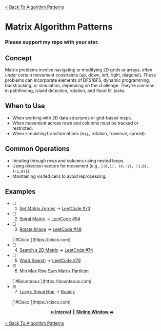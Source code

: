 [< Back To Algorithm Patterns](../../)

# Matrix Algorithm Patterns
### Please support my repo with your star.

## Concept
Matrix problems involve navigating or modifying 2D grids or arrays, often under certain movement constraints (up, down, left, right, diagonal). These problems can incorporate elements of DFS/BFS, dynamic programming, backtracking, or simulation, depending on the challenge. They’re common in pathfinding, island detection, rotation, and flood fill tasks.

## When to Use
- When working with 2D data structures or grid-based maps.
- When movement across rows and columns must be tracked or restricted.
- When simulating transformations (e.g., rotation, traversal, spread).

## Common Operations
- Iterating through rows and columns using nested loops.
- Using direction vectors for movement (e.g., `[(0,1), (0,-1), (1,0), (-1,0)]`).
- Maintaining visited cells to avoid reprocessing.

## Examples
- [ ] 1. [Set Matrix Zeroes]() → [LeetCode #73](https://leetcode.com/problems/set-matrix-zeroes)

- [ ] 2. [Spiral Matrix]() → [LeetCode #54](https://leetcode.com/problems/spiral-matrix)

- [ ] 3. [Rotate Image]() → [LeetCode #48](https://leetcode.com/problems/rotate-image)
  <br>
  [`#Cisco`](https://cisco.com)

- [ ] 4. [Search a 2D Matrix]() → [LeetCode #74](https://leetcode.com/problems/search-a-2d-matrix)

- [ ] 5. [Word Search]() → [LeetCode #79](https://leetcode.com/problems/word-search)

- [x] 6. [Min Max Row Sum Matrix Partition](min_max_row_sum_matrix_partition/)
  <br>
  [`#Bounteous`](https://bounteous.com)

- [x] 7. [Lucy’s Spiral Hop](lucy_spiral_hop/) → [Brainly](https://brainly.com/question/31047283)
  <br>
  [`#Cisco`](https://cisco.com)

<p align="center">
  <a href="../interval">⬅️ <strong>Interval</strong></a>
  🔸
  <a href="../sliding_window"><strong>Sliding Window</strong> ➡️</a>
</p>

[< Back To Algorithm Patterns](../../)
